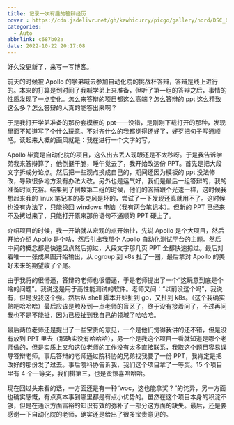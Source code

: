 ```yaml
---
title: 记录一次有趣的答辩经历
cover : https://cdn.jsdelivr.net/gh/kawhicurry/picgo/gallery/nord/DSC_0164.JPG
categories:
  - Auto
abbrlink: c687b02a
date: 2022-10-22 20:17:08
---
```


好久没更新了，来写一写博客。

前天的时候被 Apollo 的学弟喊去参加自动化院的挑战杯答辩，答辩是线上进行的。本来的打算是到时间了我喊学弟上来准备，但听了第一组的答辩之后，事情的性质发现了一点变化。怎么来答辩的项目都这么高端？怎么答辩的 ppt 这么精致这么多？怎么答辩的人真的能答出来啊？

于是我打开学弟准备的那份套模板的 ppt——没错，是刚刚下载打开的那种，发现里面不知道写了个什么玩意。不对齐什么的我都觉得还好了，好歹把句子写通顺吧。读起来大概的画风就是：我在进行一个文字的写。

Apollo 毕竟是自动化院的项目，这么出去丢人现眼还是不太秒呀。于是我告诉学弟我来答辩算了，他倒挺干脆，睡午觉去了，我开始改这份 PPT。首先是把大段文字拆成分论点。然后把一些观点换成自己的，期间还因为模板的 ppt 没法修改，导致很多地方没有办法大改。另外也是运气好，我们是最后一组答辩的，我的准备时间充裕。结果到了倒数第二组的时候，他们的答辩跟个光速一样，这时候我想起来我的 linux 笔记本的麦克风是坏的，尝试了一下发现还真就用不了。这时候也没有办法了，只能换回 windows 电脑（我有两台笔记本）。但新的 PPT 已经来不及拷过来了，只能打开原来那份语句不通顺的 PPT 硬上了。

介绍项目的时候，我一开始就从宏观的点开始扯，先说 Apollo 是个大项目，然后开始介绍 Apollo 是个啥，然后引出我那个 Apollo 自动化测试平台的主题。然后中间的概念都是快速盘点然后掠过，大段文字那几页 PPT 全都快速掠过。最后对着唯一一张成果图开始输出，从 cgroup 到 k8s 扯了一圈，最后拿对 Apollo 的美好未来的期望收了个尾。

由于我将的很懵逼，答辩的老师也很懵逼，于是老师提出了一个“这玩意到底是个啥的问题”。我说这是用于高性能测试的软件。老师又问：“以前没这个吗”，我说有，但是没我这个强。然后从 shell 脚本开始扯到 go，又扯到 k8s。（这个我确实熟吧哈哈哈）最后应该是触及到一点老师的盲区了，终于没有接着问了，不过再问我也不是不能扯，因为已经扯到我自己的领域了哈哈哈。

最后两位老师还是提出了一些宝贵的意见，一个是他们觉得我讲的还不错，但是没有放到 PPT 里去（那确实没有哈哈哈），另一个是我这个项目一看就知道是哪个老师做的，但是实质上又和这位老师的工作没有太多直接联系，我取这个题目容易误导答辩老师。事后答辩的老师通过院科协的兄弟找我要了一份 PPT，我肯定是把改好的那份发了过去。事后院科协告诉我，我们这个项目拿了一等奖。15 个项目里有 4 个一等奖，我们排第三，也是蛮惊喜哈哈哈。

现在回过头来看的话，一方面还是有一种“woc，这也能拿奖？”的诧异，另一方面也确实感慨，有点真本事到哪里都是有点小优势的。虽然在这个项目本身的积淀不够，但是在通识方面富裕的知识有效的弥补了一部分这方面的缺失。最后，还是要感谢一下自动化院的老师，确实还是给出了很多宝贵意见的。
